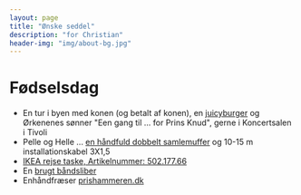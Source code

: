 ```yaml
---
layout: page
title: "Ønske seddel"
description: "for Christian"
header-img: "img/about-bg.jpg"
---
```

# Fødselsdag

 * En tur i byen med konen (og betalt af konen), en [juicyburger](https://www.facebook.com/Boserupsjuicyburgers) og Ørkenenes sønner "Een gang til ... for Prins Knud", gerne i Koncertsalen i Tivoli
 * Pelle og Helle ... [en håndfuld dobbelt samlemuffer](http://www.harald-nyborg.dk/p5388/samlemuffe-dobbel-2-5mm-100stk) og 10-15 m installationskabel 3X1,5
 * [IKEA rejse taske, Artikelnummer: 502.177.66](http://www.ikea.com/dk/da/catalog/products/50217766/)
 * En [brugt båndsliber](http://www.dba.dk/baandsliber-og-rondel-slibe/id-1014863237/)
 * Enhåndfræser [prishammeren.dk](http://www.prishammeren.dk/shop/makita-enhaandsfraeser-5019p.html)



